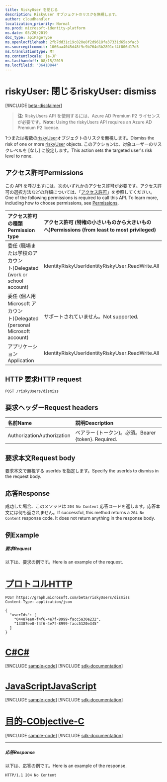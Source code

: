 ```yaml
---
title: RiskyUser を閉じる
description: RiskyUser オブジェクトのリスクを無視します。
author: cloudhandler
localization_priority: Normal
ms.prod: microsoft-identity-platform
ms.date: 03/20/2019
doc_type: apiPageType
ms.openlocfilehash: 2fb7dd31c19c820e8f2d9618fa37331d65abfac3
ms.sourcegitcommit: 1066aa4045d48f9c9b764d3b2891cf4f806d17d5
ms.translationtype: MT
ms.contentlocale: ja-JP
ms.lasthandoff: 08/15/2019
ms.locfileid: "36410844"
---
```

# <a name="riskyuser-dismiss"></a><span data-ttu-id="5ed53-103">riskyUser: 閉じる</span><span class="sxs-lookup"><span data-stu-id="5ed53-103">riskyUser: dismiss</span></span>

[!INCLUDE [beta-disclaimer](../../includes/beta-disclaimer.md)]

><span data-ttu-id="5ed53-104">**注:** RiskyUsers API を使用するには、Azure AD Premium P2 ライセンスが必要です。</span><span class="sxs-lookup"><span data-stu-id="5ed53-104">**Note:** Using the riskyUsers API requires an Azure AD Premium P2 license.</span></span>

<span data-ttu-id="5ed53-105">1つまたは複数の[riskyUser](../resources/riskyuser.md)オブジェクトのリスクを無視します。</span><span class="sxs-lookup"><span data-stu-id="5ed53-105">Dismiss the risk of one or more [riskyUser](../resources/riskyuser.md) objects.</span></span> <span data-ttu-id="5ed53-106">このアクションは、対象ユーザーのリスクレベルを [なし] に設定します。</span><span class="sxs-lookup"><span data-stu-id="5ed53-106">This action sets the targeted user's risk level to none.</span></span>
## <a name="permissions"></a><span data-ttu-id="5ed53-107">アクセス許可</span><span class="sxs-lookup"><span data-stu-id="5ed53-107">Permissions</span></span>
<span data-ttu-id="5ed53-p102">この API を呼び出すには、次のいずれかのアクセス許可が必要です。アクセス許可の選択方法などの詳細については、「[アクセス許可](/graph/permissions-reference)」を参照してください。</span><span class="sxs-lookup"><span data-stu-id="5ed53-p102">One of the following permissions is required to call this API. To learn more, including how to choose permissions, see [Permissions](/graph/permissions-reference).</span></span>

|<span data-ttu-id="5ed53-110">アクセス許可の種類</span><span class="sxs-lookup"><span data-stu-id="5ed53-110">Permission type</span></span>      | <span data-ttu-id="5ed53-111">アクセス許可 (特権の小さいものから大きいものへ)</span><span class="sxs-lookup"><span data-stu-id="5ed53-111">Permissions (from least to most privileged)</span></span>              |
|:--------------------|:---------------------------------------------------------|
|<span data-ttu-id="5ed53-112">委任 (職場または学校のアカウント)</span><span class="sxs-lookup"><span data-stu-id="5ed53-112">Delegated (work or school account)</span></span> | <span data-ttu-id="5ed53-113">IdentityRiskyUser</span><span class="sxs-lookup"><span data-stu-id="5ed53-113">IdentityRiskyUser.ReadWrite.All</span></span>    |
|<span data-ttu-id="5ed53-114">委任 (個人用 Microsoft アカウント)</span><span class="sxs-lookup"><span data-stu-id="5ed53-114">Delegated (personal Microsoft account)</span></span> | <span data-ttu-id="5ed53-115">サポートされていません。</span><span class="sxs-lookup"><span data-stu-id="5ed53-115">Not supported.</span></span>    |
|<span data-ttu-id="5ed53-116">アプリケーション</span><span class="sxs-lookup"><span data-stu-id="5ed53-116">Application</span></span> | <span data-ttu-id="5ed53-117">IdentityRiskyUser</span><span class="sxs-lookup"><span data-stu-id="5ed53-117">IdentityRiskyUser.ReadWrite.All</span></span> |

## <a name="http-request"></a><span data-ttu-id="5ed53-118">HTTP 要求</span><span class="sxs-lookup"><span data-stu-id="5ed53-118">HTTP request</span></span>
<!-- { "blockType": "ignored" } -->
```http
POST /riskyUsers/dismiss
```


## <a name="request-headers"></a><span data-ttu-id="5ed53-119">要求ヘッダー</span><span class="sxs-lookup"><span data-stu-id="5ed53-119">Request headers</span></span>
| <span data-ttu-id="5ed53-120">名前</span><span class="sxs-lookup"><span data-stu-id="5ed53-120">Name</span></span>      |<span data-ttu-id="5ed53-121">説明</span><span class="sxs-lookup"><span data-stu-id="5ed53-121">Description</span></span>|
|:----------|:----------|
| <span data-ttu-id="5ed53-122">Authorization</span><span class="sxs-lookup"><span data-stu-id="5ed53-122">Authorization</span></span>  | <span data-ttu-id="5ed53-p103">ベアラー {トークン}。必須。</span><span class="sxs-lookup"><span data-stu-id="5ed53-p103">Bearer {token}. Required.</span></span> |

## <a name="request-body"></a><span data-ttu-id="5ed53-125">要求本文</span><span class="sxs-lookup"><span data-stu-id="5ed53-125">Request body</span></span>
<span data-ttu-id="5ed53-126">要求本文で無視する userIds を指定します。</span><span class="sxs-lookup"><span data-stu-id="5ed53-126">Specify the userIds to dismiss in the request body.</span></span>

## <a name="response"></a><span data-ttu-id="5ed53-127">応答</span><span class="sxs-lookup"><span data-stu-id="5ed53-127">Response</span></span>

<span data-ttu-id="5ed53-p104">成功した場合、このメソッドは `204 No Content` 応答コードを返します。応答本文には何も返されません。</span><span class="sxs-lookup"><span data-stu-id="5ed53-p104">If successful, this method returns a `204 No Content` response code. It does not return anything in the response body.</span></span>
## <a name="example"></a><span data-ttu-id="5ed53-130">例</span><span class="sxs-lookup"><span data-stu-id="5ed53-130">Example</span></span>
##### <a name="request"></a><span data-ttu-id="5ed53-131">要求</span><span class="sxs-lookup"><span data-stu-id="5ed53-131">Request</span></span>
<span data-ttu-id="5ed53-132">以下は、要求の例です。</span><span class="sxs-lookup"><span data-stu-id="5ed53-132">Here is an example of the request.</span></span>

# <a name="httptabhttp"></a>[<span data-ttu-id="5ed53-133">プロトコル</span><span class="sxs-lookup"><span data-stu-id="5ed53-133">HTTP</span></span>](#tab/http)
<!-- {
  "blockType": "request",
  "name": "dismiss_riskyuser"
}-->
```http
POST https://graph.microsoft.com/beta/riskyUsers/dismiss
Content-Type: application/json

{
  "userIds": [
    "04487ee0-f4f6-4e7f-8999-facc5a30e232",
    "13387ee0-f4f6-4e7f-8999-facc5120e345"
  ]
}
```
# <a name="ctabcsharp"></a>[<span data-ttu-id="5ed53-134">C#</span><span class="sxs-lookup"><span data-stu-id="5ed53-134">C#</span></span>](#tab/csharp)
[!INCLUDE [sample-code](../includes/snippets/csharp/dismiss-riskyuser-csharp-snippets.md)]
[!INCLUDE [sdk-documentation](../includes/snippets/snippets-sdk-documentation-link.md)]

# <a name="javascripttabjavascript"></a>[<span data-ttu-id="5ed53-135">JavaScript</span><span class="sxs-lookup"><span data-stu-id="5ed53-135">JavaScript</span></span>](#tab/javascript)
[!INCLUDE [sample-code](../includes/snippets/javascript/dismiss-riskyuser-javascript-snippets.md)]
[!INCLUDE [sdk-documentation](../includes/snippets/snippets-sdk-documentation-link.md)]

# <a name="objective-ctabobjc"></a>[<span data-ttu-id="5ed53-136">目的-C</span><span class="sxs-lookup"><span data-stu-id="5ed53-136">Objective-C</span></span>](#tab/objc)
[!INCLUDE [sample-code](../includes/snippets/objc/dismiss-riskyuser-objc-snippets.md)]
[!INCLUDE [sdk-documentation](../includes/snippets/snippets-sdk-documentation-link.md)]

---

##### <a name="response"></a><span data-ttu-id="5ed53-137">応答</span><span class="sxs-lookup"><span data-stu-id="5ed53-137">Response</span></span>
<span data-ttu-id="5ed53-138">以下は、応答の例です。</span><span class="sxs-lookup"><span data-stu-id="5ed53-138">Here is an example of the response.</span></span>
<!-- {
  "blockType": "response",
  "truncated": true
} -->
```http
HTTP/1.1 204 No Content
```

<!-- uuid: 8fcb5dbc-d5aa-4681-8e31-b001d5168d79
2015-10-25 14:57:30 UTC -->
<!-- {
  "type": "#page.annotation",
  "description": "Dismiss riskyUsers",
  "keywords": "",
  "section": "documentation",
  "tocPath": "",
  "suppressions": [
  ]
}-->
